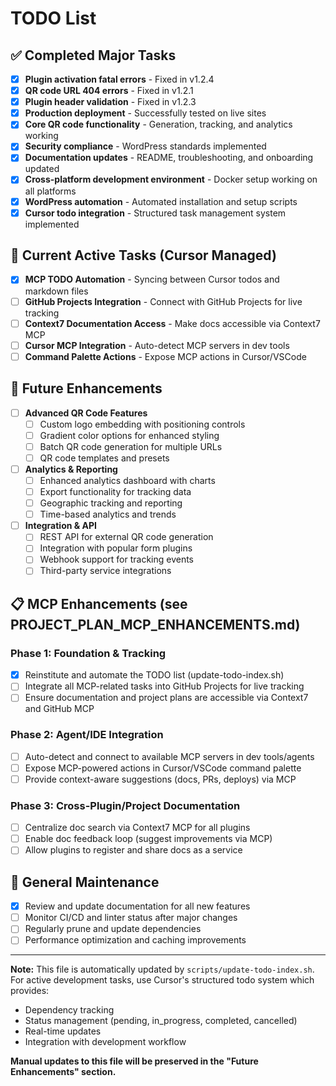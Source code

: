 # TODO List

## ✅ Completed Major Tasks
- [x] **Plugin activation fatal errors** - Fixed in v1.2.4
- [x] **QR code URL 404 errors** - Fixed in v1.2.1
- [x] **Plugin header validation** - Fixed in v1.2.3
- [x] **Production deployment** - Successfully tested on live sites
- [x] **Core QR code functionality** - Generation, tracking, and analytics working
- [x] **Security compliance** - WordPress standards implemented
- [x] **Documentation updates** - README, troubleshooting, and onboarding updated
- [x] **Cross-platform development environment** - Docker setup working on all platforms
- [x] **WordPress automation** - Automated installation and setup scripts
- [x] **Cursor todo integration** - Structured task management system implemented

## 🚀 Current Active Tasks (Cursor Managed)
- [x] **MCP TODO Automation** - Syncing between Cursor todos and markdown files
- [ ] **GitHub Projects Integration** - Connect with GitHub Projects for live tracking
- [ ] **Context7 Documentation Access** - Make docs accessible via Context7 MCP
- [ ] **Cursor MCP Integration** - Auto-detect MCP servers in dev tools
- [ ] **Command Palette Actions** - Expose MCP actions in Cursor/VSCode

## 🔮 Future Enhancements
- [ ] **Advanced QR Code Features**
  - [ ] Custom logo embedding with positioning controls
  - [ ] Gradient color options for enhanced styling
  - [ ] Batch QR code generation for multiple URLs
  - [ ] QR code templates and presets

- [ ] **Analytics & Reporting**
  - [ ] Enhanced analytics dashboard with charts
  - [ ] Export functionality for tracking data
  - [ ] Geographic tracking and reporting
  - [ ] Time-based analytics and trends

- [ ] **Integration & API**
  - [ ] REST API for external QR code generation
  - [ ] Integration with popular form plugins
  - [ ] Webhook support for tracking events
  - [ ] Third-party service integrations

## 📋 MCP Enhancements (see PROJECT_PLAN_MCP_ENHANCEMENTS.md)

### Phase 1: Foundation & Tracking
- [x] Reinstitute and automate the TODO list (update-todo-index.sh)
- [ ] Integrate all MCP-related tasks into GitHub Projects for live tracking
- [ ] Ensure documentation and project plans are accessible via Context7 and GitHub MCP

### Phase 2: Agent/IDE Integration
- [ ] Auto-detect and connect to available MCP servers in dev tools/agents
- [ ] Expose MCP-powered actions in Cursor/VSCode command palette
- [ ] Provide context-aware suggestions (docs, PRs, deploys) via MCP

### Phase 3: Cross-Plugin/Project Documentation
- [ ] Centralize doc search via Context7 MCP for all plugins
- [ ] Enable doc feedback loop (suggest improvements via MCP)
- [ ] Allow plugins to register and share docs as a service

## 🔧 General Maintenance
- [x] Review and update documentation for all new features
- [ ] Monitor CI/CD and linter status after major changes
- [ ] Regularly prune and update dependencies
- [ ] Performance optimization and caching improvements

---

**Note:** This file is automatically updated by `scripts/update-todo-index.sh`. 
For active development tasks, use Cursor's structured todo system which provides:
- Dependency tracking
- Status management (pending, in_progress, completed, cancelled)
- Real-time updates
- Integration with development workflow

**Manual updates to this file will be preserved in the "Future Enhancements" section.**

